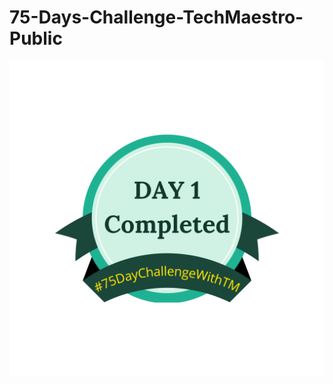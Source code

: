 # 75-Days-Challenge-TechMaestro-Public



![Badges](https://github.com/techandhack/images/blob/main/20220323_113132_0000.png)
